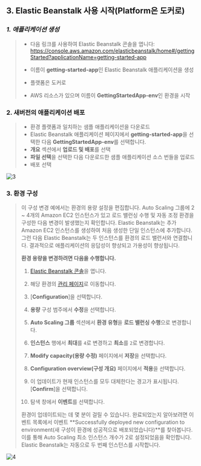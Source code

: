 ## 3. Elastic Beanstalk 사용 시작(Platform은 도커로)

### ***1. 애플리케이션 생성***

>- 다음 링크를 사용하여 Elastic Beanstalk 콘솔을 엽니다: https://console.aws.amazon.com/elasticbeanstalk/home#/gettingStarted?applicationName=getting-started-app
>- 이름이 **getting-started-app**인 Elastic Beanstalk 애플리케이션을 생성
>- 플랫폼은 도커로
>
>- AWS 리소스가 있으며 이름이 **GettingStartedApp-env**인 환경을 시작
>
>

### 2. 새버전의 애플리케이션 배포

>- 환경 플랫폼과 일치하는 샘플 애플리케이션을 다운로드
>- Elastic Beanstalk 애플리케이션 페이지에서 **getting-started-app**을 선택한 다음 **GettingStartedApp-env**를 선택합니다.
>- **개요** 섹션에서 **업로드 및 배포**를 선택
>- **파일 선택**을 선택한 다음 다운로드한 샘플 애플리케이션 소스 번들을 업로드
>- 배포 선택

![3](https://user-images.githubusercontent.com/37895303/72699050-3d686980-3b8a-11ea-9fad-88bb668831cf.PNG)

### 3. 환경 구성

>이 구성 변경 예에서는 환경의 용량 설정을 편집합니다. Auto Scaling 그룹에 2 ~ 4개의 Amazon EC2 인스턴스가 있고 로드 밸런싱 수행 및 자동 조정 환경을 구성한 다음 변경이 발생했는지 확인합니다. Elastic Beanstalk는 추가 Amazon EC2 인스턴스를 생성하여 처음 생성한 단일 인스턴스에 추가합니다. 그런 다음 Elastic Beanstalk는 두 인스턴스를 환경의 로드 밸런서와 연결합니다. 결과적으로 애플리케이션의 응답성이 향상되고 가용성이 향상됩니다.
>
>**환경 용량을 변경하려면 다음을 수행합니다.**
>
>1. [Elastic Beanstalk 콘솔](https://console.aws.amazon.com/elasticbeanstalk)을 엽니다.
>
>2. 해당 환경의 [관리 페이지](https://docs.aws.amazon.com/ko_kr/elasticbeanstalk/latest/dg/environments-console.html)로 이동합니다.
>
>3. [**Configuration**]을 선택합니다.
>
>4. **용량** 구성 범주에서 **수정**을 선택합니다.
>
>5. **Auto Scaling 그룹** 섹션에서 **환경 유형**을 **로드 밸런싱 수행**으로 변경합니다.
>
>6. **인스턴스** 행에서 **최대**를 `4`로 변경하고 **최소**를 `2`로 변경합니다.
>
>7. **Modify capacity(용량 수정)** 페이지에서 **저장**을 선택합니다.
>
>8. **Configuration overview(구성 개요)** 페이지에서 **적용**을 선택합니다.
>
>9. 이 업데이트가 현재 인스턴스를 모두 대체한다는 경고가 표시됩니다. [**Confirm**]을 선택합니다.
>
>10. 탐색 창에서 **이벤트**를 선택합니다.
>
>    환경이 업데이트되는 데 몇 분이 걸릴 수 있습니다. 완료되었는지 알아보려면 이벤트 목록에서 이벤트 **Successfully deployed new configuration to environment(새 구성이 환경에 성공적으로 배포되었습니다)**를 찾아봅니다. 이를 통해 Auto Scaling 최소 인스턴스 개수가 2로 설정되었음을 확인합니다. Elastic Beanstalk는 자동으로 두 번째 인스턴스를 시작합니다.

![4](https://user-images.githubusercontent.com/37895303/72699626-84575e80-3b8c-11ea-8a33-c2f3f61968a6.PNG)



## 

